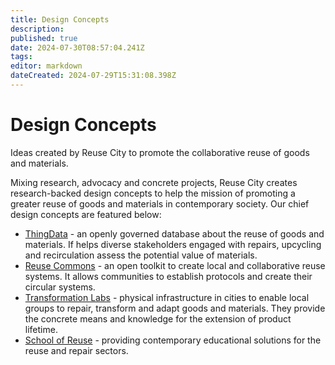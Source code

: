 ```yaml
---
title: Design Concepts
description: 
published: true
date: 2024-07-30T08:57:04.241Z
tags: 
editor: markdown
dateCreated: 2024-07-29T15:31:08.398Z
---
```


# Design Concepts

Ideas created by Reuse City to promote the collaborative reuse of goods and materials.

Mixing research, advocacy and concrete projects, Reuse City creates research-backed design concepts to help the mission of promoting a greater reuse of goods and materials in contemporary society. Our chief design concepts are featured below:

- [ThingData](/concepts/thingdata) - an openly governed database about the reuse of goods and materials. If helps diverse stakeholders engaged with repairs, upcycling and recirculation assess the potential value of materials.
- [Reuse Commons](/concepts/reuse-commons) - an open toolkit to create local and collaborative reuse systems. It allows communities to establish protocols and create their circular systems.
- [Transformation Labs](/concept/transformation-labs) - physical infrastructure in cities to enable local groups to repair, transform and adapt goods and materials. They provide the concrete means and knowledge for the extension of product lifetime.
- [School of Reuse](/concepts/school) - providing contemporary educational solutions for the reuse and repair sectors.
